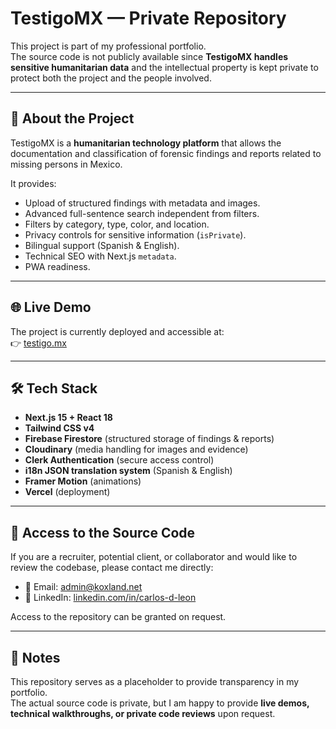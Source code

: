 # TestigoMX — Private Repository

This project is part of my professional portfolio.  
The source code is not publicly available since **TestigoMX handles sensitive humanitarian data** and the intellectual property is kept private to protect both the project and the people involved.

---

## 🔎 About the Project

TestigoMX is a **humanitarian technology platform** that allows the documentation and classification of forensic findings and reports related to missing persons in Mexico.  

It provides:  
- Upload of structured findings with metadata and images.  
- Advanced full-sentence search independent from filters.  
- Filters by category, type, color, and location.  
- Privacy controls for sensitive information (`isPrivate`).  
- Bilingual support (Spanish & English).  
- Technical SEO with Next.js `metadata`.  
- PWA readiness.  

---

## 🌐 Live Demo

The project is currently deployed and accessible at:  
👉 [testigo.mx](https://testigo.mx)

---

## 🛠 Tech Stack

- **Next.js 15 + React 18**  
- **Tailwind CSS v4**  
- **Firebase Firestore** (structured storage of findings & reports)  
- **Cloudinary** (media handling for images and evidence)  
- **Clerk Authentication** (secure access control)  
- **i18n JSON translation system** (Spanish & English)  
- **Framer Motion** (animations)  
- **Vercel** (deployment)

---

## 🤝 Access to the Source Code

If you are a recruiter, potential client, or collaborator and would like to review the codebase, please contact me directly:

- 📧 Email: admin@koxland.net  
- 💼 LinkedIn: [linkedin.com/in/carlos-d-leon](https://www.linkedin.com/in/carlos-d-leon/)  

Access to the repository can be granted on request.

---

## 📌 Notes

This repository serves as a placeholder to provide transparency in my portfolio.  
The actual source code is private, but I am happy to provide **live demos, technical walkthroughs, or private code reviews** upon request.  
